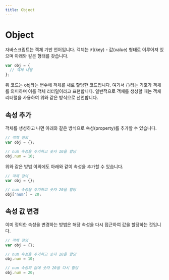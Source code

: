 ```yaml
---
title: Object
---
```


# Object

자바스크립트는 객체 기반 언어입니다. 객체는 키(key) - 값(value) 형태로 이루어져 있으며 아래와 같은 형태를 갖습니다.

```js
var obj = {
  // 객체 내용
};
```

위 코드는 obj라는 변수에 객체를 새로 할당한 코드입니다. 여기서 `{}`라는 기호가 객체를 의미하며 이를 객체 리터럴이라고 표현합니다. 일반적으로 객체를 생성할 때는 객체 리터럴을 사용하여 위와 같은 방식으로 선언합니다.

## 속성 추가

객체를 생성하고 나면 아래와 같은 방식으로 속성(property)를 추가할 수 있습니다.

```js
// 객체 정의
var obj = {};

// num 속성을 추가하고 숫자 10을 할당
obj.num = 10;
```

위와 같은 방법 이외에도 아래와 같이 속성을 추가할 수 있습니다.

```js
// 객체 정의
var obj = {};

// num 속성을 추가하고 숫자 20을 할당
obj['num'] = 20;
```

## 속성 값 변경

이미 정의한 속성을 변경하는 방법은 해당 속성을 다시 접근하여 값을 할당하는 것입니다.

```js
// 객체 정의
var obj = {};

// num 속성을 추가하고 숫자 10을 할당
obj.num = 10;

// num 속성의 값에 숫자 20을 다시 할당
obj.num = 20;
```